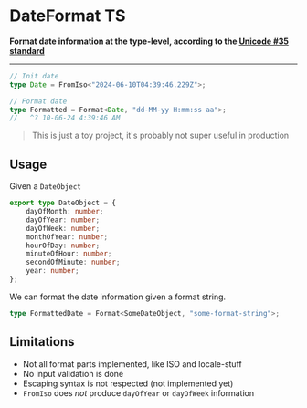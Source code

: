 # DateFormat TS

**Format date information at the type-level, according to the [Unicode #35 standard](https://www.unicode.org/reports/tr35/tr35-dates.html#Date_Field_Symbol_Table)**

---

```ts
// Init date
type Date = FromIso<"2024-06-10T04:39:46.229Z">;

// Format date
type Formatted = Format<Date, "dd-MM-yy H:mm:ss aa">;
//   ^? 10-06-24 4:39:46 AM
```

> This is just a toy project, it's probably not super useful in production

## Usage

Given a `DateObject`

```ts
export type DateObject = {
    dayOfMonth: number;
    dayOfYear: number;
    dayOfWeek: number;
    monthOfYear: number;
    hourOfDay: number;
    minuteOfHour: number;
    secondOfMinute: number;
    year: number;
};
```

We can format the date information given a format string.

```ts
type FormattedDate = Format<SomeDateObject, "some-format-string">;
```

## Limitations

-   Not all format parts implemented, like ISO and locale-stuff
-   No input validation is done
-   Escaping syntax is not respected (not implemented yet)
-   `FromIso` does _not_ produce `dayOfYear` or `dayOfWeek` information

